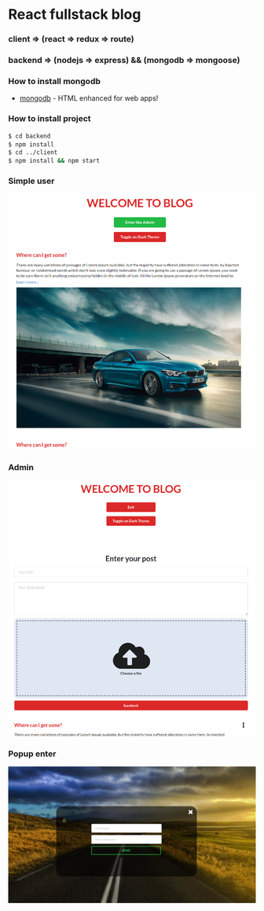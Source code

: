 # React fullstack blog
### client => (react => redux => route)
### backend => (nodejs => express) && (mongodb => mongoose)

### How to install mongodb
* [mongodb](https://docs.mongodb.com/manual/administration/install-on-linux/) - HTML enhanced for web apps!

### How to install project
```sh
$ cd backend
$ npm install
$ cd ../client
$ npm install && npm start
```
### Simple user
![alt text](https://github.com/neyron163/blog/blob/master/blog.png)
### Admin
![alt text](https://github.com/neyron163/blog/blob/master/blogedit.png)
### Popup enter
![alt text](https://github.com/neyron163/blog/blob/master/panel.png)